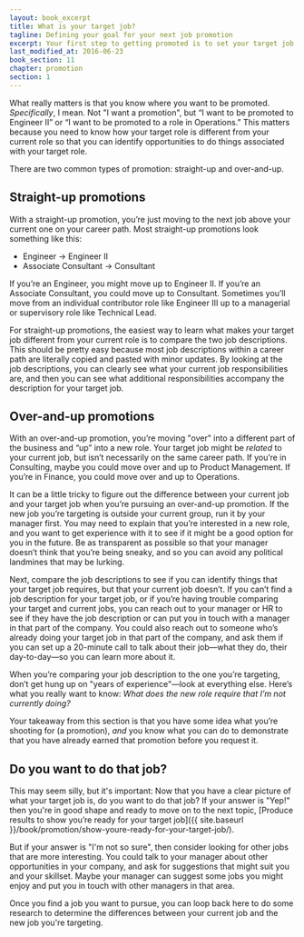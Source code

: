 ```yaml
---
layout: book_excerpt
title: What is your target job?
tagline: Defining your goal for your next job promotion
excerpt: Your first step to getting promoted is to set your target job. What specific job do you want to do next?
last_modified_at: 2016-06-23
book_section: 11
chapter: promotion
section: 1
---
```


What really matters is that you know where you want to be promoted. *Specifically*, I mean. Not "I want a promotion", but “I want to be promoted to Engineer II” or “I want to be promoted to a role in Operations.” This matters because you need to know how your target role is different from your current role so that you can identify opportunities to do things associated with your target role.

There are two common types of promotion: straight-up and over-and-up. 

## Straight-up promotions

With a straight-up promotion, you’re just moving to the next job above your current one on your career path. Most straight-up promotions look something like this:

* Engineer → Engineer II
* Associate Consultant → Consultant

If you’re an Engineer, you might move up to Engineer II. If you’re an Associate Consultant, you could move up to Consultant. Sometimes you’ll move from an individual contributor role like Engineer III up to a managerial or supervisory role like Technical Lead.

For straight-up promotions, the easiest way to learn what makes your target job different from your current role is to compare the two job descriptions. This should be pretty easy because most job descriptions within a career path are literally copied and pasted with minor updates. By looking at the job descriptions, you can clearly see what your current job responsibilities are, and then you can see what additional responsibilities accompany the description for your target job.

## Over-and-up promotions

With an over-and-up promotion, you’re moving "over" into a different part of the business and “up” into a new role. Your target job might be *related* to your current job, but isn’t necessarily on the same career path. If you’re in Consulting, maybe you could move over and up to Product Management. If you’re in Finance, you could move over and up to Operations.

It can be a little tricky to figure out the difference between your current job and your target job when you’re pursuing an over-and-up promotion. If the new job you’re targeting is outside your current group, run it by your manager first. You may need to explain that you’re interested in a new role, and you want to get experience with it to see if it might be a good option for you in the future. Be as transparent as possible so that your manager doesn’t think that you’re being sneaky, and so you can avoid any political landmines that may be lurking.

Next, compare the job descriptions to see if you can identify things that your target job requires, but that your current job doesn’t. If you can’t find a job description for your target job, or if you’re having trouble comparing your target and current jobs, you can reach out to your manager or HR to see if they have the job description or can put you in touch with a manager in that part of the company. You could also reach out to someone who’s already doing your target job in that part of the company, and ask them if you can set up a 20-minute call to talk about their job—what they do, their day-to-day—so you can learn more about it. 

When you’re comparing your job description to the one you’re targeting, don’t get hung up on "years of experience"—look at everything else. Here’s what you really want to know: *What does the new role require that I’m not currently doing?*

Your takeaway from this section is that you have some idea what you’re shooting for (a promotion), *and* you know what you can do to demonstrate that you have already earned that promotion before you request it.

## Do you want to do that job?

This may seem silly, but it's important: Now that you have a clear picture of what your target job is, do you want to do that job? If your answer is "Yep!" then you're in good shape and ready to move on to the next topic, [Produce results to show you’re ready for your target job]({{ site.baseurl }}/book/promotion/show-youre-ready-for-your-target-job/).

But if your answer is "I'm not so sure", then consider looking for other jobs that are more interesting. You could talk to your manager about other opportunities in your company, and ask for suggestions that might suit you and your skillset. Maybe your manager can suggest some jobs you might enjoy and put you in touch with other managers in that area. 

Once you find a job you want to pursue, you can loop back here to do some research to determine the differences between your current job and the new job you're targeting.